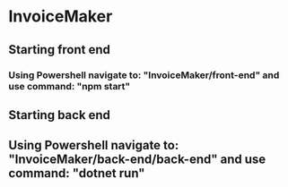 # InvoiceMaker
## Starting front end
### Using Powershell navigate to: "InvoiceMaker/front-end" and use command: "npm start"
## Starting back end
## Using Powershell navigate to: "InvoiceMaker/back-end/back-end" and use command: "dotnet run"
